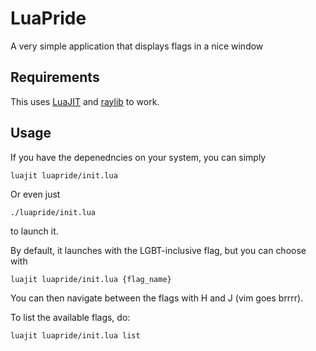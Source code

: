 # LuaPride

A very simple application that displays flags in a nice window

## Requirements

This uses [LuaJIT](https://luajit.org/) and [raylib](https://www.raylib.com/) to work.

## Usage

If you have the depenedncies on your system, you can simply
```
luajit luapride/init.lua
```
Or even just
```
./luapride/init.lua
```
to launch it.

By default, it launches with the LGBT-inclusive flag, but you can choose with
```
luajit luapride/init.lua {flag_name}
```

You can then navigate between the flags with H and J (vim goes brrrr).

To list the available flags, do:
```
luajit luapride/init.lua list
```
